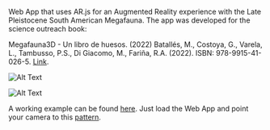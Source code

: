 Web App that uses AR.js for an Augmented Reality experience with the Late Pleistocene South American Megafauna.
The app was developed for the science outreach book:

Megafauna3D - Un libro de huesos. (2022) Batallés, M., Costoya, G., Varela, L., Tambusso, P.S., Di Giacomo, M., Fariña, R.A. (2022). ISBN: 978-9915-41-026-5. [Link](https://www.megafauna3d.org/un-libro-de-huesos/).

![Alt Text](https://github.com/lvar/MF3D-AR-Book/blob/gh-pages/assets/Book.gif?raw=true)

![Alt Text](https://github.com/lvar/MF3D-AR-Book/blob/gh-pages/assets/mf3d.jpg?raw=true)

A working example can be found [here](https://lvar.github.io/MF3D-AR-Book/). Just load the Web App and point your camera to this [pattern](https://github.com/lvar/MF3D-AR-Book/blob/gh-pages/marcadores/pattern-6.png?raw=true).
